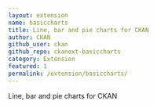 ```yaml
---
layout: extension
name: basiccharts
title: Line, bar and pie charts for CKAN
author: CKAN
github_user: ckan
github_repo: ckanext-basiccharts
category: Extension
featured: 1
permalink: /extension/basiccharts/
---
```



Line, bar and pie charts for CKAN
